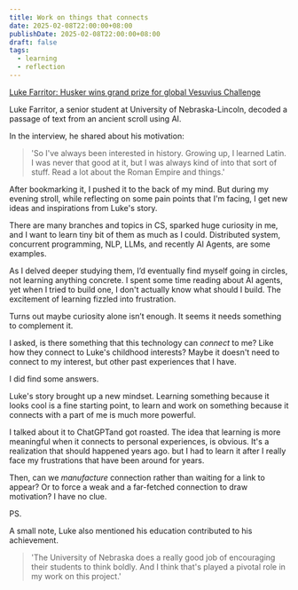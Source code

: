 ```yaml
---
title: Work on things that connects
date: 2025-02-08T22:00:00+08:00
publishDate: 2025-02-08T22:00:00+08:00
draft: false
tags:
  - learning
  - reflection
---
```


[Luke Farritor: Husker wins grand prize for global Vesuvius Challenge](https://www.youtube.com/watch?v=zpflT8XuSyg)

Luke Farritor, a senior student at University of Nebraska-Lincoln, decoded a passage of text from an ancient scroll using AI. 

In the interview, he shared about his motivation:

> 'So I've always been interested in history. Growing up, I learned Latin. I was never that good at it, but I was always kind of into that sort of stuff. Read a lot about the Roman Empire and things.'

After bookmarking it, I pushed it to the back of my mind. But during my evening stroll, while reflecting on some pain points that I'm facing, I get new ideas and inspirations from Luke's story.

There are many branches and topics in CS, sparked huge curiosity in me, and I want to learn tiny bit of them as much as I could. Distributed system, concurrent programming, NLP, LLMs, and recently AI Agents, are some examples.

As I delved deeper studying them, I’d eventually find myself going in circles, not learning anything concrete. I spent some time reading about AI agents, yet when I tried to build one, I don't actually know what should I build. The excitement of learning fizzled into frustration.

Turns out maybe curiosity alone isn’t enough. It seems it needs something to complement it.

I asked, is there something that this technology can *connect* to me? Like how they connect to Luke's childhood interests? Maybe it doesn't need to connect to my interest, but other past experiences that I have.

I did find some answers. 

Luke's story brought up a new mindset. Learning something because it looks cool is a fine starting point, to learn and work on something because it connects with a part of me is much more powerful. 

I talked about it to ChatGPTand got roasted. The idea that learning is more meaningful when it connects to personal experiences, is obvious. It's a realization that should happened years ago.  but I had to learn it after I really face my frustrations that have been around for years.

Then, can we *manufacture* connection rather than waiting for a link to appear? Or to force a weak and a far-fetched connection to draw motivation? I have no clue.

PS.

A small note, Luke also mentioned his education contributed to his achievement.
> 'The University of Nebraska does a really good job of encouraging their students to think boldly. And I think that's played a pivotal role in my work on this project.'
